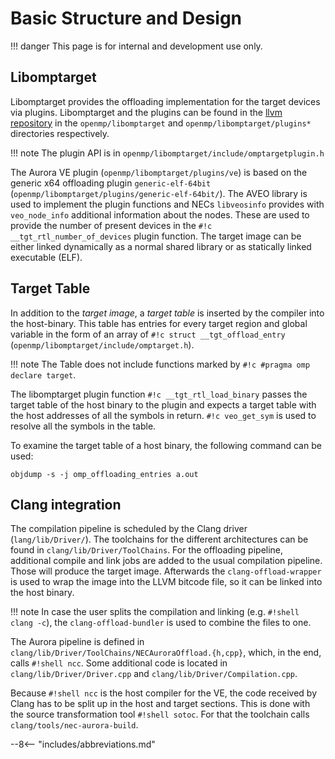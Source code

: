 # Basic Structure and Design

!!! danger
    This page is for internal and development use only.

## Libomptarget
Libomptarget provides the offloading implementation for the target devices via plugins.
Libomptarget and the plugins can be found in the [llvm repository](%%llvm%%) in the `openmp/libomptarget`
and `openmp/libomptarget/plugins*` directories respectively.

!!! note
    The plugin API is in `openmp/libomptarget/include/omptargetplugin.h`

The Aurora VE plugin (`openmp/libomptarget/plugins/ve`) is based on the generic x64 offloading plugin
`generic-elf-64bit` (`openmp/libomptarget/plugins/generic-elf-64bit/`).
The AVEO library is used to implement the plugin functions and NECs `libveosinfo` provides with `veo_node_info` additional information about the nodes.
These are used to provide the number of present devices in the `#!c __tgt_rtl_number_of_devices` plugin function.
The target image can be either linked dynamically as a normal shared library or as statically linked executable (ELF).

## Target Table
In addition to the *target image*, a *target table* is inserted by the compiler into the host-binary.
This table has entries for every target region and global variable in the form of an array of `#!c struct __tgt_offload_entry` (`openmp/libomptarget/include/omptarget.h`).

!!! note
    The Table does not include functions marked by `#!c #pragma omp declare target`.

The libomptarget plugin function `#!c __tgt_rtl_load_binary` passes the target table of the host binary to the plugin and expects a target table with the host addresses of all the symbols in return.
`#!c veo_get_sym` is used to resolve all the symbols in the table.

To examine the target table of a host binary, the following command can be used:
``` shell
objdump -s -j omp_offloading_entries a.out
```

## Clang integration
The compilation pipeline is scheduled by the Clang driver (`lang/lib/Driver/`).
The toolchains for the different architectures can be found in `clang/lib/Driver/ToolChains`.
For the offloading pipeline, additional compile and link jobs are added to the usual compilation pipeline. Those will produce the target image.
Afterwards the `clang-offload-wrapper` is used to wrap the image into the LLVM bitcode file, so it can be linked into the host binary.

!!! note
    In case the user splits the compilation and linking (e.g. `#!shell clang -c`), the `clang-offload-bundler` is used to combine the files to one.

The Aurora pipeline is defined in `clang/lib/Driver/ToolChains/NECAuroraOffload.{h,cpp}`, which, in the end, calls `#!shell ncc`.
Some additional code is located in `clang/lib/Driver/Driver.cpp` and `clang/lib/Driver/Compilation.cpp`.

Because `#!shell ncc` is the host compiler for the VE, the code received by Clang has to be split up in the host and target sections. This is done with the source transformation tool `#!shell sotoc`.
For that the toolchain calls `clang/tools/nec-aurora-build`.

--8<-- "includes/abbreviations.md"
